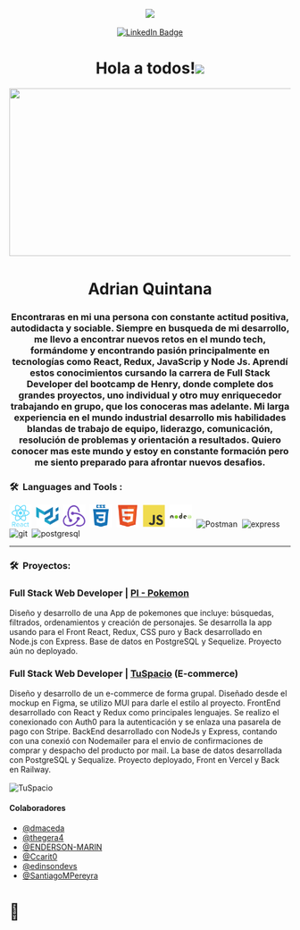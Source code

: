<p align="center"><img src="https://media.giphy.com/media/M9gbBd9nbDrOTu1Mqx/giphy.gif" width="100"/></p>
<p align="center">
<a href="https://www.linkedin.com/in/radrianquintana/"><img src="https://img.shields.io/badge/LinkedIn-blue?style=for-the-badge&logo=linkedin&logoColor=white" alt="LinkedIn Badge"></a>
</p>

<h1 align="center">Hola a todos!<img src="https://media.giphy.com/media/hvRJCLFzcasrR4ia7z/giphy.gif" width="40"></h1>

<p align="center"><img src="https://media.giphy.com/media/dWesBcTLavkZuG35MI/giphy.gif" width="600" height="300"  /></p>

<h1 align="center">Adrian Quintana</h1>

<h3 align="center">Encontraras en mi una persona con constante actitud positiva, autodidacta y sociable. Siempre en busqueda de mi desarrollo, me llevo a encontrar nuevos retos en el mundo tech, formándome y encontrando pasión principalmente en tecnologías como React, Redux, JavaScrip y Node Js. Aprendí estos conocimientos cursando la carrera de Full Stack Developer del bootcamp de Henry, donde complete dos grandes proyectos, uno individual y otro muy enriquecedor trabajando en grupo, que los conoceras mas adelante. Mi larga experiencia en el mundo industrial desarrollo mis habilidades blandas de trabajo de equipo, liderazgo, comunicación, resolución de problemas y orientación a resultados. Quiero conocer mas este mundo y estoy en constante formación pero me siento preparado para afrontar nuevos desafios.</h3>

### 🛠 &nbsp;Languages and Tools :

<p>
  <img src="https://github.com/devicons/devicon/blob/master/icons/react/react-original-wordmark.svg" title="React" alt="React" width="40" height="40"/>&nbsp;
  <img src="https://github.com/devicons/devicon/blob/master/icons/materialui/materialui-original.svg" title="Material UI" alt="Material UI" width="40"        height="40"/>&nbsp;
  <img src="https://github.com/devicons/devicon/blob/master/icons/redux/redux-original.svg" title="Redux" alt="Redux " width="40" height="40"/>&nbsp;
  <img src="https://github.com/devicons/devicon/blob/master/icons/css3/css3-plain-wordmark.svg"  title="CSS3" alt="CSS" width="40" height="40"/>&nbsp;
  <img src="https://github.com/devicons/devicon/blob/master/icons/html5/html5-original.svg" title="HTML5" alt="HTML" width="40" height="40"/>&nbsp;
  <img src="https://github.com/devicons/devicon/blob/master/icons/javascript/javascript-original.svg" title="JavaScript" alt="JavaScript" width="40" height="40"/>&nbsp;
  <img src="https://github.com/devicons/devicon/blob/master/icons/nodejs/nodejs-original-wordmark.svg" title="NodeJS" alt="NodeJS" width="40" height="40"/>&nbsp;
  <img src="https://www.vectorlogo.zone/logos/getpostman/getpostman-icon.svg" title="Postman"  alt="Postman" width="40" height="40"/>&nbsp;
  <img src="https://i.cloudup.com/zfY6lL7eFa-3000x3000.png" alt="express" title="Express" height="40"/>&nbsp;
  <img src="https://www.vectorlogo.zone/logos/git-scm/git-scm-icon.svg" alt="git" title="GIT" width="40" height="40"/>&nbsp; 
  <img src="https://upload.wikimedia.org/wikipedia/commons/thumb/2/29/Postgresql_elephant.svg/1200px-Postgresql_elephant.svg.png" title="PostgreSQL" alt="postgresql" width="40" height="40"/>&nbsp; 
</p>

---

### 🛠 &nbsp;Proyectos:

### Full Stack Web Developer | [PI - Pokemon](https://github.com/mocho66/PI2_Pokemon)

Diseño y desarrollo de una App de pokemones que incluye: búsquedas, filtrados, ordenamientos y creación de personajes. Se desarrolla la app usando para el Front React, Redux, CSS puro y Back desarrollado en Node.js con Express. Base de datos en PostgreSQL y Sequelize.
Proyecto aún no deployado.



### Full Stack Web Developer | [TuSpacio](https://tuspacio.vercel.app/) (E-commerce)

Diseño y desarrollo de un e-commerce de forma grupal.
Diseñado desde el mockup en Figma, se utilizo MUI para darle el estilo al proyecto.
FrontEnd desarrollado con React y Redux como principales lenguajes. Se realizo el conexionado con Auth0 para la autenticación y se enlaza una pasarela de pago con Stripe.
BackEnd desarrollado con NodeJs y Express, contando con una conexió con Nodemailer para el envio de confirmaciones de comprar y despacho del producto por mail. 
La base de datos desarrollada con PostgreSQL y Sequalize.
Proyecto deployado, Front en Vercel y Back en Railway.

<img src="https://user-images.githubusercontent.com/46828206/193687174-fb9ade3a-d9b9-4634-b3e8-03bd903eeb5b.png" alt="TuSpacio" align='center' width="50%">

#### Colaboradores

- [@dmaceda](https://github.com/dmaceda)
- [@thegera4](https://github.com/thegera4)
- [@ENDERSON-MARIN](https://github.com/ENDERSON-MARIN)
- [@Ccarit0](https://github.com/Ccarit0)
- [@edinsondevs](https://github.com/edinsondevs)
- [@SantiagoMPereyra](https://github.com/SantiagoMPereyra)

# 👋

</br>
